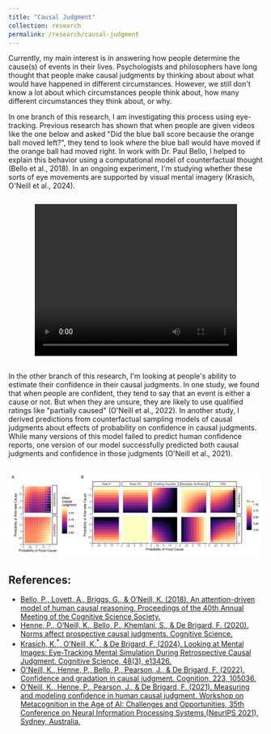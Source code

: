 ```yaml
---
title: "Causal Judgment"
collection: research
permalink: /research/causal-judgment
---
```


Currently, my main interest is in answering how people determine the
cause(s) of events in their lives. Psychologists and philosophers have
long thought that people make causal judgments by thinking about about
what would have happened in different circumstances. However, we still
don't know a lot about which circumstances people think about, how
many different circumstances they think about, or why.

In one branch of this research, I am investigating this process using
eye-tracking. Previous research has shown that when people are given
videos like the one below and asked "Did the blue ball score because
the orange ball moved left?", they tend to look where the blue ball
would have moved if the orange ball had moved right. In work with
Dr. Paul Bello, I helped to explain this behavior using a
computational model of counterfactual thought (Bello et al., 2018). In
an ongoing experiment, I'm studying whether these sorts of eye
movements are supported by visual mental imagery (Krasich, O'Neill et
al., 2024).

<div style="display: block; margin: auto; margin-top: 2em; margin-bottom: 2em; text-align: center;">
<video width="400" height="300" autoplay loop>
	<source src="../images/causal-judgment-lami.mp4">
</video>
</div>

In the other branch of this research, I'm looking at people's ability
to estimate their confidence in their causal judgments. In one study,
we found that when people are confident, they tend to say that an
event is either a cause or not. But when they are unsure, they are
likely to use qualified ratings like "partially caused" (O'Neill et
al., 2022). In another study, I derived predictions from
counterfactual sampling models of causal judgments about effects of
probability on confidence in causal judgments. While many versions of
this model failed to predict human confidence reports, one version of
our model successfully predicted both causal judgments and confidence
in those judgments (O'Neill et al., 2021).


<div style="display: block; margin: auto; margin-top: 2em; text-align: center;">
<img src="../images/causal-judgment-confidence.png" style="width: 600px;">
</div>


## References:
  - [Bello, P., Lovett, A., Briggs, G., & O’Neill, K. (2018). An attention-driven model of human causal reasoning. Proceedings of the 40th Annual Meeting of the Cognitive Science Society.](https://cogsci.mindmodeling.org/2018/papers/0264/0264.pdf)
  - [Henne, P., O’Neill, K., Bello, P., Khemlani, S., & De Brigard, F. (2020). Norms affect prospective causal judgments. Cognitive Science.](https://doi.org/10.1111/cogs.12931)
  - [Krasich, K.<sup>\*</sup>, O'Neill, K.<sup>\*</sup>, & De Brigard, F. (2024). Looking at Mental Images: Eye‐Tracking Mental Simulation During Retrospective Causal Judgment. Cognitive Science, 48(3), e13426.](https://doi.org/10.1111/cogs.13426)
  - [O'Neill, K., Henne, P., Bello, P., Pearson, J., & De Brigard, F. (2022). Confidence and gradation in causal judgment. Cognition, 223, 105036.](https://www.sciencedirect.com/science/article/pii/S0010027722000245)
  - [O’Neill, K., Henne, P., Pearson, J., & De Brigard, F. (2021). Measuring and modeling confidence in human causal judgment. Workshop on Metacognition in the Age of AI: Challenges and Opportunities, 35th Conference on Neural Information Processing Systems (NeurIPS 2021), Sydney, Australia.](https://psyarxiv.com/cgvwf)
